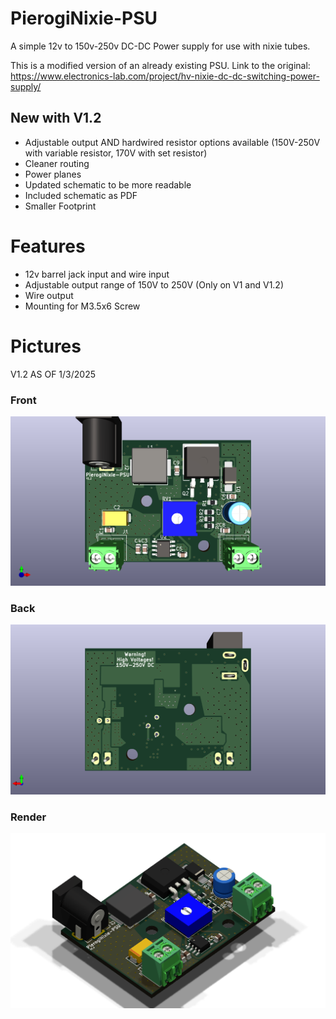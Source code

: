 # PierogiNixie-PSU
A simple 12v to 150v-250v DC-DC Power supply for use with nixie tubes.

This is a modified version of an already existing PSU. Link to the original: https://www.electronics-lab.com/project/hv-nixie-dc-dc-switching-power-supply/

## New with V1.2
- Adjustable output AND hardwired resistor options available (150V-250V with variable resistor, 170V with set resistor)
- Cleaner routing
- Power planes
- Updated schematic to be more readable
- Included schematic as PDF
- Smaller Footprint

# Features
- 12v barrel jack input and wire input
- Adjustable output range of 150V to 250V (Only on V1 and V1.2)
- Wire output
- Mounting for M3.5x6 Screw

# Pictures
V1.2 AS OF 1/3/2025

### Front
![front](V1.2/Pictures/front.png)

### Back
![back](V1.2/Pictures/back.png)

### Render
![render](V1.2/Pictures/render.png)
